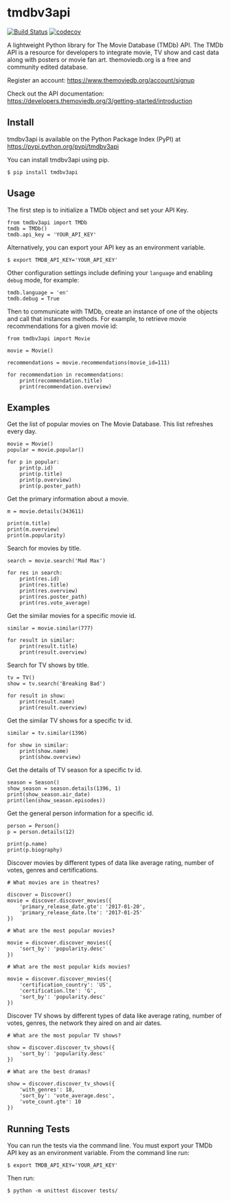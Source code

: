 tmdbv3api
=========

[![Build
Status](https://travis-ci.org/AnthonyBloomer/tmdbv3api.svg?branch=master)](https://travis-ci.org/AnthonyBloomer/tmdbv3api)
[![codecov](https://codecov.io/gh/AnthonyBloomer/tmdbv3api/branch/master/graph/badge.svg)](https://codecov.io/gh/AnthonyBloomer/tmdbv3api)

A lightweight Python library for The Movie Database (TMDb) API. The TMDb
API is a resource for developers to integrate movie, TV show and cast
data along with posters or movie fan art. themoviedb.org is a free and
community edited database.

Register an account: <https://www.themoviedb.org/account/signup>

Check out the API documentation:
<https://developers.themoviedb.org/3/getting-started/introduction>

Install
-------

tmdbv3api is available on the Python Package Index (PyPI) at
<https://pypi.python.org/pypi/tmdbv3api>

You can install tmdbv3api using pip.

    $ pip install tmdbv3api

Usage
-----

The first step is to initialize a TMDb object and set your API Key.

``` {.python}
from tmdbv3api import TMDb
tmdb = TMDb()
tmdb.api_key = 'YOUR_API_KEY'
```

Alternatively, you can export your API key as an environment variable.

``` {.bash}
$ export TMDB_API_KEY='YOUR_API_KEY'
```

Other configuration settings include defining your `language` and
enabling `debug` mode, for example:

``` {.python}
tmdb.language = 'en'
tmdb.debug = True
```

Then to communicate with TMDb, create an instance of one of the objects
and call that instances methods. For example, to retrieve movie
recommendations for a given movie id:

``` {.python}
from tmdbv3api import Movie

movie = Movie()

recommendations = movie.recommendations(movie_id=111)

for recommendation in recommendations:
    print(recommendation.title)
    print(recommendation.overview)
```

Examples
--------

Get the list of popular movies on The Movie Database. This list
refreshes every day.

``` {.python}
movie = Movie()
popular = movie.popular()

for p in popular:
    print(p.id)
    print(p.title)
    print(p.overview)
    print(p.poster_path)
```

Get the primary information about a movie.

``` {.python}
m = movie.details(343611)

print(m.title)
print(m.overview)
print(m.popularity)
```

Search for movies by title.

``` {.python}
search = movie.search('Mad Max')

for res in search:
    print(res.id)
    print(res.title)
    print(res.overview)
    print(res.poster_path)
    print(res.vote_average)
```

Get the similar movies for a specific movie id.

``` {.python}
similar = movie.similar(777)

for result in similar:
    print(result.title)
    print(result.overview)
```

Search for TV shows by title.

``` {.python}
tv = TV()
show = tv.search('Breaking Bad')

for result in show:
    print(result.name)
    print(result.overview)
```

Get the similar TV shows for a specific tv id.

``` {.python}
similar = tv.similar(1396)

for show in similar:
    print(show.name)
    print(show.overview)
```

Get the details of TV season for a specific tv id.

``` {.python}
season = Season()
show_season = season.details(1396, 1)
print(show_season.air_date)
print(len(show_season.episodes))
```

Get the general person information for a specific id.

``` {.python}
person = Person()
p = person.details(12)

print(p.name)
print(p.biography)
```

Discover movies by different types of data like average rating, number
of votes, genres and certifications.

``` {.python}
# What movies are in theatres?

discover = Discover()
movie = discover.discover_movies({
    'primary_release_date.gte': '2017-01-20',
    'primary_release_date.lte': '2017-01-25'
})

# What are the most popular movies?

movie = discover.discover_movies({
    'sort_by': 'popularity.desc'
})

# What are the most popular kids movies?

movie = discover.discover_movies({
    'certification_country': 'US',
    'certification.lte': 'G',
    'sort_by': 'popularity.desc'
})
```

Discover TV shows by different types of data like average rating, number
of votes, genres, the network they aired on and air dates.

``` {.python}
# What are the most popular TV shows?

show = discover.discover_tv_shows({
    'sort_by': 'popularity.desc'
})

# What are the best dramas?

show = discover.discover_tv_shows({
    'with_genres': 18,
    'sort_by': 'vote_average.desc',
    'vote_count.gte': 10
})
```

Running Tests
-------------

You can run the tests via the command line. You must export your TMDb
API key as an environment variable. From the command line run:

``` {.bash}
$ export TMDB_API_KEY='YOUR_API_KEY'
```

Then run:

``` {.bash}
$ python -m unittest discover tests/
```
